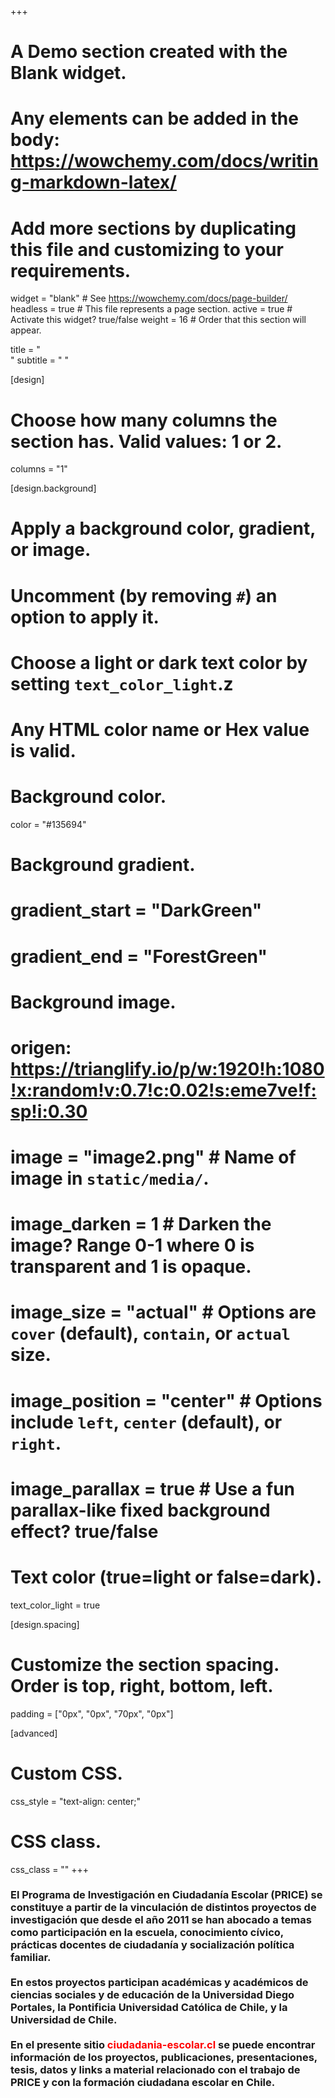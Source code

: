 +++
# A Demo section created with the Blank widget.
# Any elements can be added in the body: https://wowchemy.com/docs/writing-markdown-latex/
# Add more sections by duplicating this file and customizing to your requirements.

widget = "blank"  # See https://wowchemy.com/docs/page-builder/
headless = true  # This file represents a page section.
active = true  # Activate this widget? true/false
weight = 16  # Order that this section will appear.

title = "<br>"
subtitle = " "


[design]
  # Choose how many columns the section has. Valid values: 1 or 2.
  columns = "1"

[design.background]
  # Apply a background color, gradient, or image.
  #   Uncomment (by removing `#`) an option to apply it.
  #   Choose a light or dark text color by setting `text_color_light`.z
  #   Any HTML color name or Hex value is valid.

  # Background color.
   color = "#135694"

  # Background gradient.
  # gradient_start = "DarkGreen"
  # gradient_end = "ForestGreen"

  # Background image.
  # origen: https://trianglify.io/p/w:1920!h:1080!x:random!v:0.7!c:0.02!s:eme7ve!f:sp!i:0.30
   # image = "image2.png"  # Name of image in `static/media/`.
   # image_darken = 1  # Darken the image? Range 0-1 where 0 is transparent and 1 is opaque.
   # image_size = "actual"  #  Options are `cover` (default), `contain`, or `actual` size.
   # image_position = "center"  # Options include `left`, `center` (default), or `right`.
   # image_parallax = true  # Use a fun parallax-like fixed background effect? true/false

  # Text color (true=light or false=dark).
  text_color_light = true

[design.spacing]
  # Customize the section spacing. Order is top, right, bottom, left.
  padding = ["0px", "0px", "70px", "0px"]

[advanced]
 # Custom CSS.
css_style =  "text-align: center;"

 # CSS class.
 css_class = ""
+++
### El **Programa de Investigación en Ciudadanía Escolar (PRICE)** se constituye a partir de la vinculación de distintos proyectos de investigación que desde el año 2011 se han abocado a temas como participación en la escuela, conocimiento cívico, prácticas docentes de ciudadanía y socialización política familiar. <br><br> En estos proyectos participan académicas y académicos de ciencias sociales y de educación de la Universidad Diego Portales, la Pontificia Universidad Católica de Chile, y la Universidad de Chile. <br><br> En el presente sitio  <span style="color:red">ciudadania-escolar.cl</span> se puede encontrar información de los proyectos, publicaciones, presentaciones, tesis, datos y links a material relacionado con el trabajo de PRICE y con la formación ciudadana escolar en Chile.

<!-- ## Get inspired -->

<!-- [Check out the Markdown files](https://github.com/wowchemy/starter-academic/tree/master/exampleSite) which power the [Academic Demo](https://academic-demo.netlify.app), or [view the showcase](https://wowchemy.com/user-stories/). -->

